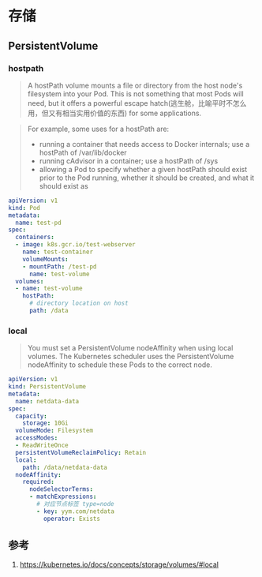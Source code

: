 # 存储

## PersistentVolume

### hostpath

> A hostPath volume mounts a file or directory from the host node's filesystem into your Pod. This is not something that most Pods will need, but it offers a powerful escape hatch(逃生舱，比喻平时不怎么用，但又有相当实用价值的东西) for some applications.

> For example, some uses for a hostPath are:
> - running a container that needs access to Docker internals; use a hostPath of /var/lib/docker
> - running cAdvisor in a container; use a hostPath of /sys
> - allowing a Pod to specify whether a given hostPath should exist prior to the Pod running, whether it should be created, and what it should exist as

```yaml
apiVersion: v1
kind: Pod
metadata:
  name: test-pd
spec:
  containers:
  - image: k8s.gcr.io/test-webserver
    name: test-container
    volumeMounts:
    - mountPath: /test-pd
      name: test-volume
  volumes:
  - name: test-volume
    hostPath:
      # directory location on host
      path: /data
```

### local

> You must set a PersistentVolume nodeAffinity when using local volumes. The Kubernetes scheduler uses the PersistentVolume nodeAffinity to schedule these Pods to the correct node.

```yaml
apiVersion: v1
kind: PersistentVolume
metadata:
  name: netdata-data
spec:
  capacity:
    storage: 10Gi
  volumeMode: Filesystem
  accessModes:
  - ReadWriteOnce
  persistentVolumeReclaimPolicy: Retain
  local:
    path: /data/netdata-data
  nodeAffinity:
    required:
      nodeSelectorTerms:
      - matchExpressions:
        # 对应节点标签 type=node
        - key: yym.com/netdata
          operator: Exists
```

## 参考

1. https://kubernetes.io/docs/concepts/storage/volumes/#local
